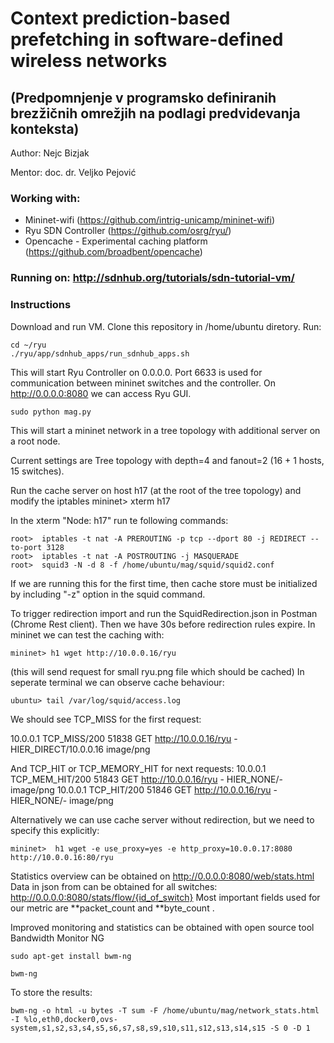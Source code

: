 # Context prediction-based prefetching in software-defined wireless networks
## (Predpomnjenje v programsko definiranih brezžičnih omrežjih na podlagi predvidevanja konteksta)

Author: Nejc Bizjak

Mentor: doc. dr. Veljko Pejović



### Working with: 
* Mininet-wifi  (https://github.com/intrig-unicamp/mininet-wifi)
* Ryu SDN Controller (https://github.com/osrg/ryu/)
* Opencache - Experimental caching platform (https://github.com/broadbent/opencache)


### Running on: http://sdnhub.org/tutorials/sdn-tutorial-vm/


### Instructions

Download and run VM. Clone this repository in /home/ubuntu diretory. Run:

```
cd ~/ryu
./ryu/app/sdnhub_apps/run_sdnhub_apps.sh
```
This will start Ryu Controller on 0.0.0.0. Port 6633 is used for communication between mininet switches and the controller.
On http://0.0.0.0:8080 we can access Ryu GUI.

```
sudo python mag.py
```
This will start a mininet network in a tree topology with additional server on a root node.

Current settings are Tree topology with depth=4 and fanout=2 (16 + 1 hosts, 15 switches).


Run the cache server on host h17 (at the root of the tree topology) and modify the iptables
mininet> xterm h17

In the xterm "Node: h17" run te following commands:
```
root>  iptables -t nat -A PREROUTING -p tcp --dport 80 -j REDIRECT --to-port 3128
root>  iptables -t nat -A POSTROUTING -j MASQUERADE
root>  squid3 -N -d 8 -f /home/ubuntu/mag/squid/squid2.conf
```

If we are running this for the first time, then cache store must be initialized by including "-z" option in the squid command.

To trigger redirection import and run the SquidRedirection.json in Postman (Chrome Rest client).
Then we have 30s before redirection rules expire.
In mininet we can test the caching with:
```
mininet> h1 wget http://10.0.0.16/ryu 
```


(this will send request for small ryu.png file which should be cached)
In seperate terminal we can observe cache behaviour:
```
ubuntu> tail /var/log/squid/access.log
```

We should see TCP_MISS for the first request:

10.0.0.1 TCP_MISS/200 51838 GET http://10.0.0.16/ryu - HIER_DIRECT/10.0.0.16 image/png

And TCP_HIT or TCP_MEMORY_HIT for next requests:
10.0.0.1 TCP_MEM_HIT/200 51843 GET http://10.0.0.16/ryu - HIER_NONE/- image/png
10.0.0.1 TCP_HIT/200 51846 GET http://10.0.0.16/ryu - HIER_NONE/- image/png


Alternatively we can use cache server without redirection, but we need to specify this explicitly:
```
mininet>  h1 wget -e use_proxy=yes -e http_proxy=10.0.0.17:8080 http://10.0.0.16:80/ryu
```

Statistics overview can be obtained on http://0.0.0.0:8080/web/stats.html 
Data in json from can be obtained for all switches: http://0.0.0.0:8080/stats/flow/{id_of_switch}
Most important fields used for our metric are **packet_count and **byte_count .

Improved monitoring and statistics can be obtained with open source tool Bandwidth Monitor NG

```
sudo apt-get install bwm-ng

bwm-ng
```
To store the results:

```
bwm-ng -o html -u bytes -T sum -F /home/ubuntu/mag/network_stats.html -I %lo,eth0,docker0,ovs-system,s1,s2,s3,s4,s5,s6,s7,s8,s9,s10,s11,s12,s13,s14,s15 -S 0 -D 1
```





